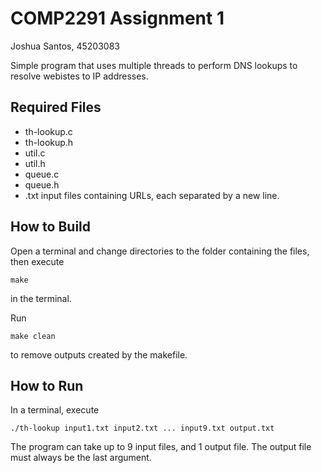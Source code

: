 # COMP2291 Assignment 1
Joshua Santos, 45203083

Simple program that uses multiple threads to perform DNS lookups to resolve webistes to IP addresses.

## Required Files
* th-lookup.c
* th-lookup.h
* util.c
* util.h
* queue.c
* queue.h
* .txt input files containing URLs, each separated by a new line. 

## How to Build
Open a terminal and change directories to the folder containing the files, then execute
```
make
```
in the terminal.

Run
```
make clean
```
to remove outputs created by the makefile.

## How to Run
In a terminal, execute
```
./th-lookup input1.txt input2.txt ... input9.txt output.txt
```
The program can take up to 9 input files, and 1 output file. The output file must always be the last argument.
